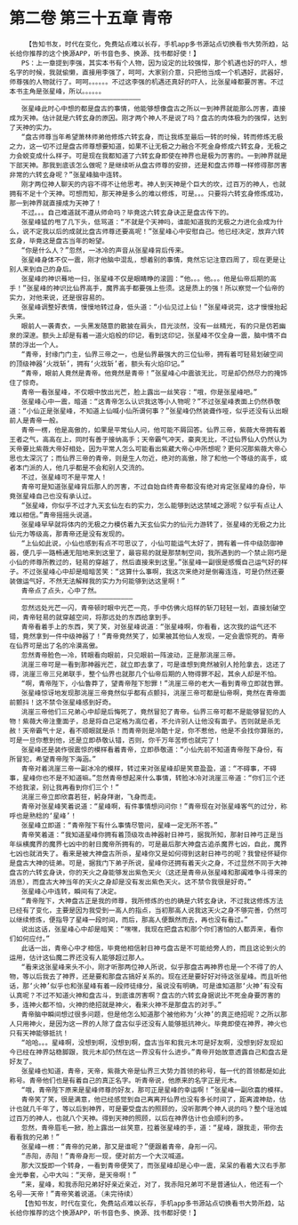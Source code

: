 # 第二卷 第三十五章 青帝
        【告知书友，时代在变化，免费站点难以长存，手机app多书源站点切换看书大势所趋，站长给你推荐的这个换源APP，听书音色多、换源、找书都好使！】
       PS：上一章提到李强，其实本书有个人物，因为设定的比较强悍，那个机遇也好的吓人，想名字的时候，我就偷懒，直接用李强了，呵呵，大家别介意，只把他当成一个机遇好，武器好，师尊强的人物就行了。呵呵。。。。。。不过这李强的机遇还真好的吓人，比张星峰都要厉害。不过本书主角是张星峰，所以。。。。。。
       ——————————————————————————————
       张星峰此时心中想的都是盘古的事情，他能够想像盘古之所以一到神界就能那么厉害，直接成为天神。估计就是六转玄身的原因。刚才两个神人不是说了吗？盘古的肉体极为的强悍，达到了天神的实力。
       “盘古师尊当年希望萧林师弟他修炼六转玄身，而让我练至最后一转的时候，转而修炼无极之力，这一切不过是盘古师尊想要知道，如果不让无极之力融合不死金身修成六转玄身，无极之力会蜕变成什么样子。可是现在我都知道了六转玄身即使在神界也是极为厉害的。一到神界就是下部天神。那我到底该怎么做呢？是继续听从盘古师尊的安排，还是和盘古师尊一样修得那厉害非常的六转玄身呢？”张星峰脑中连转。
       刚才两位神人聊天的内容不得不让他思考。神人到天神是个巨大的坎，过百万的神人，也就拥有不足十个天神。可想而知，那天神是多么的难以修炼，可是。。。只要将六转玄身修炼成功，那一到神界就直接成为天神了！
       不过。。。自己难道就不遵从师命吗？毕竟这六转玄身诀正是盘古传下的。
       张星峰猛的甩了几下头，低骂道：“不就是个天神吗，谁能知道我的无极之力进化会成为什么，说不定我以后的成就比盘古师尊还要高呢！”张星峰心中安慰自己。他已经决定，放弃六转玄身，毕竟这是盘古当年的盼望。
       “你是什么人？”忽然，一冰冷的声音从张星峰背后传来。
       张星峰身体不仅一震，刚才他脑中混乱，想着别的事情，竟然忘记注意四周了，现在更是让别人来到自己的身后。
       张星峰的神识蓦地一扫，张星峰不仅是眼睛睁的滚圆：“他。。。他。。。他是仙帝后期的高手！”张星峰的神识比仙界高手，魔界高手都要强上些须。这是质上的强！所以察觉一个仙帝的实力，对他来说，还是很容易的。
       张星峰调整好表情，慢慢地转过身，低头道：“小仙见过上仙！”张星峰说完，这才慢慢抬起头来。
       眼前人一袭青衣，一头黑发随意的散披在肩头，目光淡然，没有一丝精光，有的只是仿若幽泉的深邃。额头上却是有着一道火焰般的印记，看到这印记，张星峰不仅全身一震，脑中情不自禁的浮出一个人。
       “青帝，封缘门门主，仙界三帝之一，也是仙界最强大的三位仙帝，拥有着可轻易划破空间的顶级神器‘火戕斩’，拥有‘火戕斩’者，额头有火焰印记。”
       “青帝，眼前人竟然是青帝。他竟然是青帝！”张星峰心中震骇无比，可是却仍然尽力的掩饰住了惊奇。
       青帝一看张星峰，不仅眼中放出光芒，脸上露出一丝笑容：“哦，你是张星峰吧。”
       张星峰心中一震，暗道：“这青帝怎么认识我这等小人物呢？”不过张星峰表面上仍然恭敬道：“小仙正是张星峰，不知道上仙喊小仙所谓何事？”张星峰仍然装聋作哑，似乎还没有认出眼前人是青帝一般。
       青帝一楞，他是高傲的，如果是平常仙人问，他可能不屑回答。仙界三帝，紫薇大帝拥有着王者之气，高高在上，同时有善于接纳高手；天帝霸气冲天，豪爽无比，不过仙界仙人仍然认为天帝要比紫薇大帝好相处，因为平常人怎么可能看出紫葳大帝心中所想呢？更何况那紫薇大帝心思也太深沉了；而仙界三帝的青帝，则是生人勿近，绝对的高傲，除了和他一个等级的高手，或者本门派的人，他几乎都是不会和别人交流的。
       不过，张星峰可不是平常人！
       青帝可是知道张星峰背后那人的厉害，不过自始自终青帝都没有绝对肯定张星峰的身份，毕竟张星峰自己也没有承认过。
       “张星峰，你似乎不过才九天玄仙左右的实力，怎么能够到达这禁域之源呢？似乎有点让人难以相信。”青帝摇摇头说道。
       张星峰早早就将体内的无极之力模仿着九天玄仙实力的仙元力游转了，张星峰的无极之力比仙元力等级高，那青帝还是没有发现的。
       “上仙如此说，小仙也感到有点不可思议了，小仙可能运气太好了，拥有着一件中级防御神器，便几乎一路畅通无阻地来到这里了，最容易的就是那禁制空间，我所遇到的一个禁止刚巧是小仙的师尊所教过的，轻易的穿越了，然后直接来到这里。”张星峰一副很是感慨自己运气好的样子。不过张星峰心中却是暗暗苦笑：“这算什么事啊，我这次来绝对是倒霉连连，可是仍然还要装做运气好，不然无法解释我的实力为何能够到达这里啊！”
       青帝点了点头，心中了然。
       ————————————————————————————
       忽然远处光芒一闪，青帝顿时眼中光芒一亮，手中仿佛火焰样的斩刀轻轻一划，直接划破空间，青帝轻易的就穿越空间，将那远处的东西给拿到手。
       青帝看着手上的东西，笑了笑，对张星峰说道：“张星峰啊，你看看，这次我的运气还不错，竟然拿到一件中级神器了！”青帝竟然笑了，如果被其他仙人发现，一定会震惊死的。青帝在仙界可是出了名的冷漠高傲。
       忽然青帝脸色一冷，转眼看向眼前，只见眼前一阵波动，正是那洮崖三帝。
       洮崖三帝可是一看到那神器光芒，就立即去拿了，可是谁想到竟然被别人抢险拿去，这还了得，洮崖三帝三兄弟联手，整个仙界也就那几个仙帝后期的人物得罪不起，其余人却是不怕。
       “啊，青帝陛下，小仙鲁莽了，望青帝陛下恕罪！”洮崖三帝的老大一看到青帝立即就告罪。
       张星峰惊讶地发现那洮崖三帝竟然似乎都有点颤抖，洮崖三帝可都是仙帝啊，竟然在青帝面前颤抖！这不禁令张星峰感到好奇。
       洮崖三帝他们三兄弟心中却是后悔死了，竟然冒犯了青帝。仙界三帝可都不是能够冒犯的人物！紫薇大帝注重面子，总是将自己定格为高位者，不允许别人让他没有面子。否则就是杀无赦！天帝霸气十足，看不顺眼就是杀！而青帝则是冷酷十足，你不惹他，他是不会找你算账的，可是一旦你惹到他，还是立即恭敬认错，否则，你千万年苦修也就完了！
       张星峰还是装作很震惊的模样看着青帝，立即恭敬道：“小仙先前不知道青帝陛下身份，有所冒犯，希望青帝陛下海涵。”
       青帝对着洮崖三帝一副冰冷的模样，转过来对张星峰却是笑意盈盈，道：“不碍事，不碍事，星峰你也不是不知道嘛。”忽然青帝想起来什么事情，转脸冰冷对洮崖三帝道：“你们三个还不给我滚，别让我再看到你们三个！”
       洮崖三帝立即欣喜若狂，躬身拜谢，飞身而走。
       青帝对张星峰笑着说道：“星峰啊，有件事情想问问你！”青帝现在对张星峰客气的过分，称呼也是熟稔的‘星峰’！
       张星峰立即道：“青帝陛下有什么事情尽管问，星峰一定无所不答。”
       青帝笑着道：“我知道星峰你拥有着顶级攻击神器射日神弓，据我所知，那射日神弓正是当年纵横魔界的魔界七凶中的射日魔帝所拥有的，可是最后那大神盘古追杀魔界七凶，自此，魔界七凶也就消失了。看来是被大神盘古所杀，星峰你又是如何得到这射日神弓的呢？我曾经怀疑你是盘古大神的徒弟。可是，据我门下弟子所说，星峰你还拥有着天火之身，不过显然不同于大神盘古的六转玄身诀，你的天火之身能够发出紫色天火（这还是青帝从张星峰和那阗难争斗得来的消息），而盘古大神当年的天火之身却是没有发出紫色天火。这不禁令我很是好奇。”
       张星峰心中连转，瞬间有了决定。
       “青帝陛下，大神盘古正是我的师尊，我所修炼的也的确是六转玄身诀，不过我这修炼方法已经有了变化，主要是因为我受到一高人的指点，当初那高人说我这天火之身不够完善，仍然可以继续修炼，便指导了星峰一段时间，而后，那高人便飘然而去，再也没有看过。”
       说出这话，张星峰心中却是暗笑：“嘿嘿，我现在把盘古和那个你们害怕的人都弄来，看你们如何应付。”
       此话一出，青帝心中才相信，毕竟他相信射日神弓盘古是不可能给旁人的，而且这论到火的运用，估计这仙魔二界还没有人能够超过那人。
       “看来这张星峰来头不小，刚才听那两位神人所说，似乎那盘古再神界也是一个不得了的人物，等以后我去了神界，还是要和那盘古搞好关系的。现在还是要好好对待这张星峰。而且听他话，那‘火神’似乎也和张星峰有着一段师徒缘分，虽说没有明确，可是谁知道那‘火神’有没有认真呢？不过不知道火神和盘古斗，到底谁厉害啊？盘古的六转玄身据说比不死金身要厉害的多，连神火都不怕，火神的绝招就是神火，看来火神不是那盘古的对手。”
       青帝脑中瞬间想过很多问题，但是他怎么知道那个被他称为‘火神’的真正绝招呢？之所以那人只用神火，是因为这一界的人除了盘古似乎还没有人能够抵抗神火。毕竟即使在神界，神火也只有天神能够抵抗！
       “哈哈。。。星峰啊，没想到啊，没想到啊，盘古当年和我元木可是好友啊，没想到好友现如今已经在神界站稳脚跟，我元木却仍然在这一界没有什么进步。”青帝开始故意透露自己和盘古是好友了。
       张星峰也知道，青帝，天帝，紫薇大帝是仙界三大势力首领的称号，每一代的首领都是如此称号。青帝他们也是有着自己的真正名字。听青帝说，他原来的名字正是元木。
       “哦，青帝陛下原来是星峰师尊的好友，那可正是星峰的幸运啊！”张星峰一副欣喜的模样。
       青帝笑了笑，很是满意，他已经感觉到自己离离开仙界也没有多长时间了，距离渡神劫，估计也就几千年了，等以后到神界，可是要受盘古的照顾的，没听那两个神人说的吗？整个瑶池城过百万的神人，也就八个天神。得到天神的照顾，以后在神界估计也会顺利的多。
       忽然，青帝眉毛一掀，脸上露出一丝笑意，拉着张星峰的手，道：“星峰，跟我走，带你去看看我的兄弟！”
       张星峰一楞：“青帝的兄弟，那又是谁呢？”便跟着青帝，身形一闪。
       “赤阳，赤阳！”青帝身形一现，便对前方一个大汉喊道。
       那大汉旋即一个转身，一看到青帝便笑了，而张星峰却是心中一震，呆呆的看着大汉右手那金光拳套，心中大叫：“天帝，是天帝啊！”
       “来，星峰，和我赤阳兄弟好好亲近亲近，对了，我赤阳兄弟可不是普通仙人，他还有一个名号——天帝！”青帝笑着说道。（未完待续）
       【告知书友，时代在变化，免费站点难以长存，手机app多书源站点切换看书大势所趋，站长给你推荐的这个换源APP，听书音色多、换源、找书都好使！】